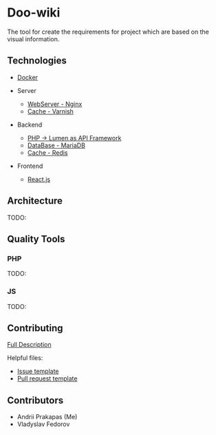 # Doo-wiki

The tool for create the requirements for project which are based on the visual information.


## Technologies

- [Docker](docker/README.md)

- Server
  - [WebServer - Nginx](docker-compose.yml#L44)
  - [Cache - Varnish](docker-compose.yml#L26)

- Backend
  - [PHP -> Lumen as API Framework](FRAMEWORK.md)
  - [DataBase - MariaDB](docker-compose.yml#L62)
  - [Cache - Redis](docker-compose.yml#L80)

- Frontend
  - [React.js](https://github.com/facebook/react/)


## Architecture

TODO:


## Quality Tools

### PHP

TODO:

### JS

TODO:

## Contributing

[Full Description](.github/CONTRIBUTING.md)

Helpful files:
 - [Issue template](.github/ISSUE_TEMPLATE.md)
 - [Pull request template](.github/PULL_REQUEST_TEMPLATE.md)

## Contributors

- Andrii Prakapas (Me)
- Vladyslav Fedorov
